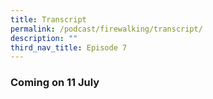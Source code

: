 ```yaml
---
title: Transcript
permalink: /podcast/firewalking/transcript/
description: ""
third_nav_title: Episode 7
---
```

### Coming on 11 July
